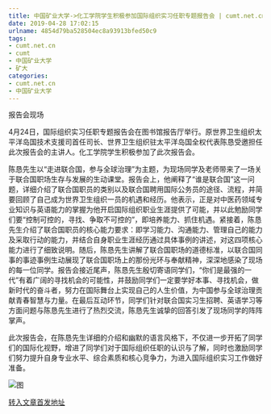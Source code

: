 ```yaml
---
title: 中国矿业大学->化工学院学生积极参加国际组织实习任职专题报告会 | cumt.net.cn
date: 2019-04-28 17:02:15
urlname: 4854d79ba528504ec8a93913bfed50c9
tags: 
- cumt.net.cn
- cumt
- 中国矿业大学
- 矿大
categories:
- cumt.net.cn
- 中国矿业大学
---
```


报告会现场

4月24日，国际组织实习任职专题报告会在图书馆报告厅举行。原世界卫生组织太平洋岛国技术支援司首任司长、世界卫生组织驻太平洋岛国全权代表陈恳受邀担任此次报告会的主讲人。化工学院学生积极参加了此次报告会。

陈恳先生以“走进联合国，参与全球治理”为主题，为现场同学及老师带来了一场关于联合国职场生存与发展的生动课堂。报告会上，他阐释了“谁是联合国”这一问题，详细介绍了联合国职员的类别以及联合国聘用国际公务员的途径、流程，并简要回顾了自己成为世界卫生组织一员的机遇和经历。他表示，正是对中医药领域专业知识与英语能力的掌握为他开启国际组织职业生涯提供了可能，并以此勉励同学们要“控制可控的，寻找、争取不可控的”，即培养能力、抓住机遇。紧接着，陈恳先生介绍了联合国职员的核心能力要求：即学习能力、沟通能力、管理自己的能力及采取行动的能力，并结合自身职业生涯经历通过具体事例的讲述，对这四项核心能力进行了细致说明。随后，陈恳先生讲解了联合国职场的道德标准，以联合国同事的事迹事例生动展现了联合国职场上的那份光环与奉献精神，深深地感染了现场的每一位同学。报告会接近尾声，陈恳先生殷切寄语同学们，“你们是最强的一代”有着广阔的寻找机会的可能性，并鼓励同学们一定要学好本事、寻找机会，做新时代的奋斗者，努力在国际舞台上实现自己的人生价值，为中国参与全球治理贡献青春智慧与力量。在最后互动环节，同学们针对联合国实习生招聘、英语学习等方面问题与陈恳先生进行了热烈交流，陈恳先生诚挚的回答引发了现场同学的阵阵掌声。

此次报告会，在陈恳先生详细的介绍和幽默的语言风格下，不仅进一步开拓了同学们的国际化视野，增进了同学们对于国际组织任职的认识与了解，同时也激励同学们努力提升自身专业水平、综合素质和核心竞争力，为进入国际组织实习工作做好准备。

![图](http://xwzx.cumt.edu.cn/_upload/article/images/74/2a/465c38764ecfbb965ea9904005b3/b9841930-c354-40fa-856a-4dcb6de94a94.jpg)

[转入文章首发地址](http://xwzx.cumt.edu.cn/f6/40/c523a521792/page.htm)